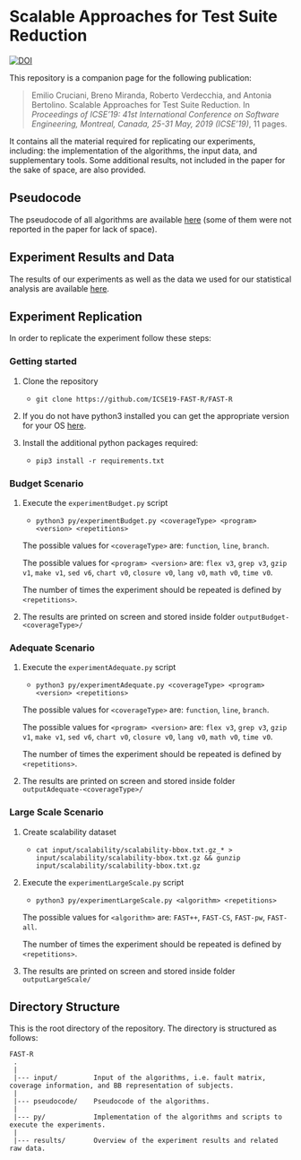 # Scalable Approaches for Test Suite Reduction

[![DOI](https://zenodo.org/badge/145862995.svg)](https://zenodo.org/badge/latestdoi/145862995)

This repository is a companion page for the following publication:

> Emilio Cruciani, Breno Miranda, Roberto Verdecchia, and Antonia Bertolino. Scalable Approaches for Test Suite Reduction. In *Proceedings of ICSE’19: 41st International Conference on Software Engineering, Montreal, Canada, 25-31 May, 2019 (ICSE’19)*, 11 pages.

It contains all the material required for replicating our experiments, including: the implementation of the algorithms, the input data, and supplementary tools. 
Some additional results, not included in the paper for the sake of space, are also provided.


Pseudocode
---------------
The pseudocode of all algorithms are available [here](pseudocode/README.md) (some of them were not reported in the paper for lack of space).


Experiment Results and Data
---------------
The results of our experiments as well as the data we used for our statistical analysis are available [here](results/README.md).


Experiment Replication
---------------
In order to replicate the experiment follow these steps:

### Getting started

1. Clone the repository 
   - `git clone https://github.com/ICSE19-FAST-R/FAST-R`
 
2. If you do not have python3 installed you can get the appropriate version for your OS [here](https://www.python.org/downloads/).

3. Install the additional python packages required:
   - `pip3 install -r requirements.txt`

### Budget Scenario
1. Execute the `experimentBudget.py` script 
   - `python3 py/experimentBudget.py <coverageType> <program> <version> <repetitions>`
   
   The possible values for `<coverageType>` are: `function`, `line`, `branch`.
   
   The possible values for `<program> <version>` are: `flex v3`, `grep v3`, `gzip v1`, `make v1`, `sed v6`, `chart v0`, `closure v0`, `lang v0`, `math v0`, `time v0`.

   The number of times the experiment should be repeated is defined by `<repetitions>`.

2. The results are printed on screen and stored inside folder `outputBudget-<coverageType>/`


### Adequate Scenario
1. Execute the `experimentAdequate.py` script 
   - `python3 py/experimentAdequate.py <coverageType> <program> <version> <repetitions>`
   
   The possible values for `<coverageType>` are: `function`, `line`, `branch`.
   
   The possible values for `<program> <version>` are: `flex v3`, `grep v3`, `gzip v1`, `make v1`, `sed v6`, `chart v0`, `closure v0`, `lang v0`, `math v0`, `time v0`.

   The number of times the experiment should be repeated is defined by `<repetitions>`.

2. The results are printed on screen and stored inside folder `outputAdequate-<coverageType>/`


### Large Scale Scenario
1. Create scalability dataset
   - `cat input/scalability/scalability-bbox.txt.gz_* > input/scalability/scalability-bbox.txt.gz && gunzip input/scalability/scalability-bbox.txt.gz`

2. Execute the `experimentLargeScale.py` script 
   - `python3 py/experimentLargeScale.py <algorithm> <repetitions>`
   
   The possible values for `<algorithm>` are: `FAST++`, `FAST-CS`, `FAST-pw`, `FAST-all`.

   The number of times the experiment should be repeated is defined by `<repetitions>`.
   
3. The results are printed on screen and stored inside folder `outputLargeScale/`

Directory Structure
---------------
This is the root directory of the repository. The directory is structured as follows:

    FAST-R
     .
     |
     |--- input/         Input of the algorithms, i.e. fault matrix, coverage information, and BB representation of subjects.
     |
     |--- pseudocode/    Pseudocode of the algorithms.
     |
     |--- py/            Implementation of the algorithms and scripts to execute the experiments.
     |
     |--- results/       Overview of the experiment results and related raw data.
  
